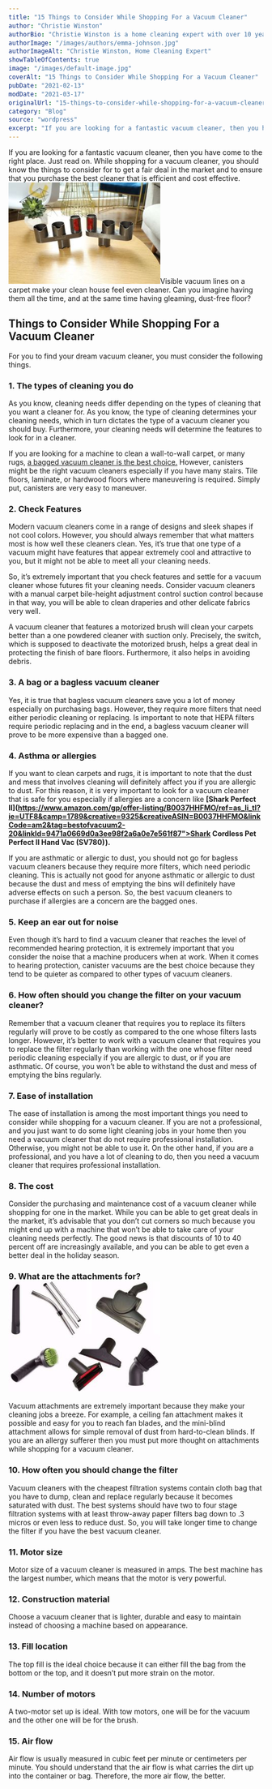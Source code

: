```yaml
---
title: "15 Things to Consider While Shopping For a Vacuum Cleaner"
author: "Christie Winston"
authorBio: "Christie Winston is a home cleaning expert with over 10 years of experience testing and reviewing vacuum cleaners and cleaning products. She holds certifications in indoor air quality management and specializes in solutions for allergy sufferers. Christie has been featured in publications such as Good Housekeeping, Real Simple, and The Spruce."
authorImage: "/images/authors/emma-johnson.jpg"
authorImageAlt: "Christie Winston, Home Cleaning Expert"
showTableOfContents: true
image: "/images/default-image.jpg"
coverAlt: "15 Things to Consider While Shopping For a Vacuum Cleaner"
pubDate: "2021-02-13"
modDate: "2021-03-17"
originalUrl: "15-things-to-consider-while-shopping-for-a-vacuum-cleaner"
category: "Blog"
source: "wordpress"
excerpt: "If you are looking for a fantastic vacuum cleaner, then you have come to the right place. Just read on. While shopping for a vacuum cleaner, you should know the things to consider for to get a fair deal in the market and to ensure that you purchase the best cleaner that is efficient and cost effective. Visible vacuum lines on a carpet &#8230; Read more"
---
```


If you are looking for a fantastic vacuum cleaner, then you have come to the right place. Just read on. While shopping for a vacuum cleaner, you should know the things to consider for to get a fair deal in the market and to ensure that you purchase the best cleaner that is efficient and cost effective. ![Dyson vacuum attachment tools](images/Dyson-attachment-tools.jpg)Visible vacuum lines on a carpet make your clean house feel even cleaner. Can you imagine having them all the time, and at the same time having gleaming, dust-free floor?

## Things to Consider While Shopping For a Vacuum Cleaner

For you to find your dream vacuum cleaner, you must consider the following things.

### **1\. The types of cleaning you do**

As you know, cleaning needs differ depending on the types of cleaning that you want a cleaner for. As you know, the type of cleaning determines your cleaning needs, which in turn dictates the type of a vacuum cleaner you should buy. Furthermore, your cleaning needs will determine the features to look for in a cleaner.

If you are looking for a machine to clean a wall-to-wall carpet, or many rugs, [a bagged vacuum cleaner is the best choice.](https://www.bestofvacuum.com/best-bagged-vacuum/) However, canisters might be the right vacuum cleaners especially if you have many stairs. Tile floors, laminate, or hardwood floors where maneuvering is required. Simply put, canisters are very easy to maneuver.

### **2\. Check Features**

Modern vacuum cleaners come in a range of designs and sleek shapes if not cool colors. However, you should always remember that what matters most is how well these cleaners clean. Yes, it’s true that one type of a vacuum might have features that appear extremely cool and attractive to you, but it might not be able to meet all your cleaning needs.

So, it’s extremely important that you check features and settle for a vacuum cleaner whose futures fit your cleaning needs. Consider vacuum cleaners with a manual carpet bile-height adjustment control suction control because in that way, you will be able to clean draperies and other delicate fabrics very well.

A vacuum cleaner that features a motorized brush will clean your carpets better than a one powdered cleaner with suction only. Precisely, the switch, which is supposed to deactivate the motorized brush, helps a great deal in protecting the finish of bare floors. Furthermore, it also helps in avoiding debris.

### **3\. A bag or a bagless vacuum cleaner**

Yes, it is true that bagless vacuum cleaners save you a lot of money especially on purchasing bags. However, they require more filters that need either periodic cleaning or replacing. Is important to note that HEPA filters require periodic replacing and in the end, a bagless vacuum cleaner will prove to be more expensive than a bagged one.

### **4\. Asthma or allergies**

If you want to clean carpets and rugs, it is important to note that the dust and mess that involves cleaning will definitely affect you if you are allergic to dust. For this reason, it is very important to look for a vacuum cleaner that is safe for you especially if allergies are a concern like **[Shark Perfect II](https://www.amazon.com/gp/offer-listing/B0037HHFMO/ref=as_li_tl?ie=UTF8&camp=1789&creative=9325&creativeASIN=B0037HHFMO&linkCode=am2&tag=bestofvacuum2-20&linkId=9471a0669d0a3ee98f2a6a0e7e561f87">Shark Cordless Pet Perfect II Hand Vac \(SV780\)</a><img src="//ir-na.amazon-adsystem.com/e/ir?t=bestofvacuum2-20&l=am2&o=1&a=B0037HHFMO" width="1" height="1" border="0" alt="" style="border:none !important; margin:0px !important;" />).**

If you are asthmatic or allergic to dust, you should not go for bagless vacuum cleaners because they require more filters, which need periodic cleaning. This is actually not good for anyone asthmatic or allergic to dust because the dust and mess of emptying the bins will definitely have adverse effects on such a person. So, the best vacuum cleaners to purchase if allergies are a concern are the bagged ones.

### **5\. Keep an ear out for noise**

Even though it’s hard to find a vacuum cleaner that reaches the level of recommended hearing protection, it is extremely important that you consider the noise that a machine producers when at work. When it comes to hearing protection, canister vacuums are the best choice because they tend to be quieter as compared to other types of vacuum cleaners.

### **6\. How often should you change the filter on your vacuum cleaner?**

Remember that a vacuum cleaner that requires you to replace its filters regularly will prove to be costly as compared to the one whose filters lasts longer. However, it’s better to work with a vacuum cleaner that requires you to replace the filter regularly than working with the one whose filter need periodic cleaning especially if you are allergic to dust, or if you are asthmatic. Of course, you won’t be able to withstand the dust and mess of emptying the bins regularly.

### **7\. Ease of installation**

The ease of installation is among the most important things you need to consider while shopping for a vacuum cleaner. If you are not a professional, and you just want to do some light cleaning jobs in your home then you need a vacuum cleaner that do not require professional installation. Otherwise, you might not be able to use it. On the other hand, if you are a professional, and you have a lot of cleaning to do, then you need a vacuum cleaner that requires professional installation.

### **8\. The cost**

Consider the purchasing and maintenance cost of a vacuum cleaner while shopping for one in the market. While you can be able to get great deals in the market, it’s advisable that you don’t cut corners so much because you might end up with a machine that won’t be able to take care of your cleaning needs perfectly. The good news is that discounts of 10 to 40 percent off are increasingly available, and you can be able to get even a better deal in the holiday season.

### **9\. What are the attachments for?[![vacuum attachment](images/vacuum-attachment.jpg)](https://www.bestofvacuum.com/15-things-to-consider-while-shopping-for-a-vacuum-cleaner/)**

Vacuum attachments are extremely important because they make your cleaning jobs a breeze. For example, a ceiling fan attachment makes it possible and easy for you to reach fan blades, and the mini-blind attachment allows for simple removal of dust from hard-to-clean blinds. If you are an allergy sufferer then you must put more thought on attachments while shopping for a vacuum cleaner.

### **10\. How often you should change the filter**

Vacuum cleaners with the cheapest filtration systems contain cloth bag that you have to dump, clean and replace regularly because it becomes saturated with dust. The best systems should have two to four stage filtration systems with at least throw-away paper filters bag down to .3 micros or even less to reduce dust. So, you will take longer time to change the filter if you have the best vacuum cleaner.

### **11\. Motor size**

Motor size of a vacuum cleaner is measured in amps. The best machine has the largest number, which means that the motor is very powerful.

### **12\. Construction material**

Choose a vacuum cleaner that is lighter, durable and easy to maintain instead of choosing a machine based on appearance.

### **13\. Fill location**

The top fill is the ideal choice because it can either fill the bag from the bottom or the top, and it doesn’t put more strain on the motor.

### **14\. Number of motors**

A two-motor set up is ideal. With tow motors, one will be for the vacuum and the other one will be for the brush.

### **15\. Air flow**

Air flow is usually measured in cubic feet per minute or centimeters per minute. You should understand that the air flow is what carries the dirt up into the container or bag. Therefore, the more air flow, the better.